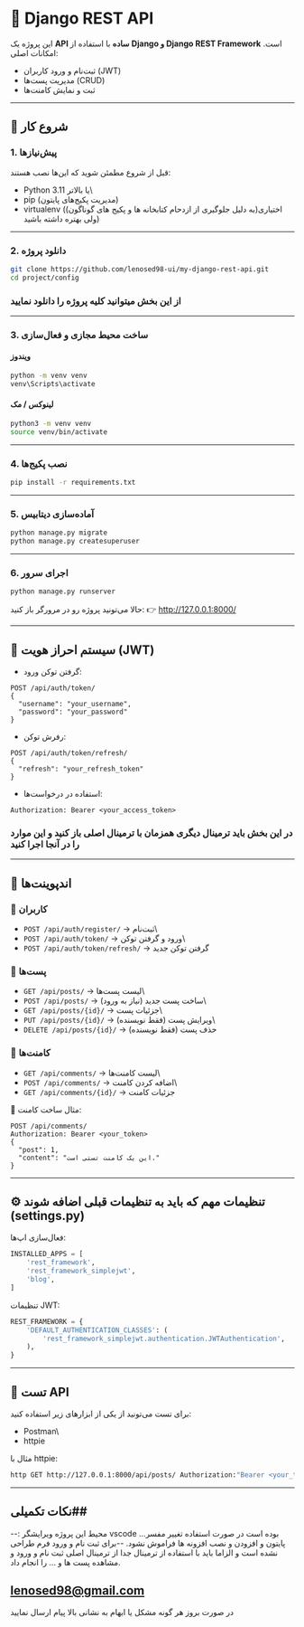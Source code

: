 # 📝 Django REST API

این پروژه یک **API ساده** با استفاده از **Django و Django REST
Framework** است.
امکانات اصلی:
- ثبت‌نام و ورود کاربران (JWT)
- مدیریت پست‌ها (CRUD)
- ثبت و نمایش کامنت‌ها

------------------------------------------------------------------------

## 🚀 شروع کار

### 1. پیش‌نیازها

قبل از شروع مطمئن شوید که این‌ها نصب هستند:
- Python 3.11 یا بالاتر\
- pip (مدیریت پکیج‌های پایتون)
- virtualenv ((به دلیل جلوگیری از ازدحام کتابخانه ها و پکیج های گوناگون)اختیاری ولی بهتره داشته باشید)

------------------------------------------------------------------------

### 2. دانلود پروژه

``` bash
git clone https://github.com/lenosed98-ui/my-django-rest-api.git
cd project/config
```
### از این بخش میتوانید کلیه پروژه را دانلود نمایید
------------------------------------------------------------------------

### 3. ساخت محیط مجازی و فعال‌سازی

#### ویندوز

``` bash
python -m venv venv
venv\Scripts\activate
```

#### لینوکس / مک

``` bash
python3 -m venv venv
source venv/bin/activate
```

------------------------------------------------------------------------

### 4. نصب پکیج‌ها

``` bash
pip install -r requirements.txt
```

------------------------------------------------------------------------

### 5. آماده‌سازی دیتابیس

``` bash
python manage.py migrate
python manage.py createsuperuser
```

------------------------------------------------------------------------

### 6. اجرای سرور

``` bash
python manage.py runserver
```

حالا می‌تونید پروژه رو در مرورگر باز کنید:
👉 http://127.0.0.1:8000/

------------------------------------------------------------------------

## 🔑 سیستم احراز هویت (JWT)

-   گرفتن توکن ورود:

``` http
POST /api/auth/token/
{
  "username": "your_username",
  "password": "your_password"
}
```

-   رفرش توکن:

``` http
POST /api/auth/token/refresh/
{
  "refresh": "your_refresh_token"
}
```

-   استفاده در درخواست‌ها:

``` http
Authorization: Bearer <your_access_token>
```
###  در این بخش باید ترمینال دیگری همزمان با ترمینال اصلی باز کنید و این موارد را در آنجا اجرا کنید
------------------------------------------------------------------------

## 📌 اندپوینت‌ها

### 👤 کاربران

-   `POST /api/auth/register/` → ثبت‌نام\
-   `POST /api/auth/token/` → ورود و گرفتن توکن\
-   `POST /api/auth/token/refresh/` → گرفتن توکن جدید

### 📝 پست‌ها

-   `GET /api/posts/` → لیست پست‌ها\
-   `POST /api/posts/` → ساخت پست جدید (نیاز به ورود)\
-   `GET /api/posts/{id}/` → جزئیات پست\
-   `PUT /api/posts/{id}/` → ویرایش پست (فقط نویسنده)\
-   `DELETE /api/posts/{id}/` → حذف پست (فقط نویسنده)

### 💬 کامنت‌ها

-   `GET /api/comments/` → لیست کامنت‌ها\
-   `POST /api/comments/` → اضافه کردن کامنت\
-   `GET /api/comments/{id}/` → جزئیات کامنت

📍 مثال ساخت کامنت:

``` http
POST /api/comments/
Authorization: Bearer <your_token>
{
  "post": 1,
  "content": "این یک کامنت تستی است."
}
```

------------------------------------------------------------------------

## ⚙️  تنظیمات مهم که باید به تنظیمات قبلی اضافه شوند (settings.py)

فعال‌سازی اپ‌ها:

``` python
INSTALLED_APPS = [ 
    'rest_framework',
    'rest_framework_simplejwt',
    'blog',
]
```

تنظیمات JWT:

``` python
REST_FRAMEWORK = {
    'DEFAULT_AUTHENTICATION_CLASSES': (
        'rest_framework_simplejwt.authentication.JWTAuthentication',
    ),
}
```

------------------------------------------------------------------------

## 🧪 تست API

برای تست می‌تونید از یکی از ابزارهای زیر استفاده کنید:
- Postman\
- httpie

مثال با httpie:

``` bash
http GET http://127.0.0.1:8000/api/posts/ Authorization:"Bearer <your_token>"
```

------------------------------------------------------------------------
## نکات تکمیلی##
--:  محیط این پروژه ویرایشگر  vscode   ...بوده است در صورت استفاده تغییر مفسر پایتون و افزودن و نصب افزونه ها فراموش نشود.
--برای ثبت نام و ورود فرم طراحی نشده است و الزاما باید با استفاده از ترمینال جدا از ترمینال اصلی ثبت نام و ورود و مشاهده پست ها و ... را انجام داد. 

## lenosed98@gmail.com ## 
  در صورت بروز هر گونه مشکل یا ابهام به نشانی  بالا پیام ارسال نمایید